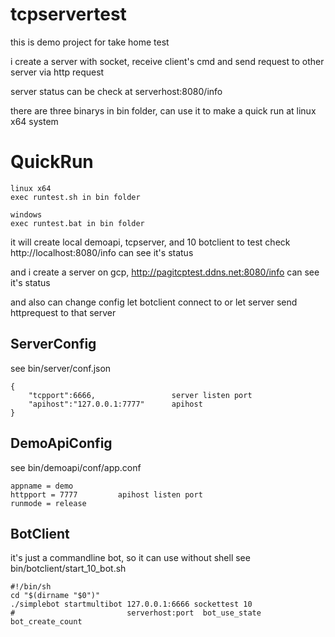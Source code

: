 # tcpservertest
this is demo project for take home test

i create a server with socket, receive client's cmd and send request to other server via http request

server status can be check at serverhost:8080/info

there are three binarys in bin folder, can use it to make a quick run at linux x64 system
# QuickRun
```
linux x64
exec runtest.sh in bin folder
```
```
windows
exec runtest.bat in bin folder
```
it will create local demoapi, tcpserver, and 10 botclient to test
check http://localhost:8080/info 
can see it's status

and i create a server on gcp, 
http://pagitcptest.ddns.net:8080/info 
can see it's status

and also can change config let botclient connect to or let server send httprequest to that server

## ServerConfig
see bin/server/conf.json
```
{
    "tcpport":6666,					server listen port
    "apihost":"127.0.0.1:7777"		apihost
}
```

## DemoApiConfig
see bin/demoapi/conf/app.conf
```
appname = demo
httpport = 7777			apihost listen port
runmode = release
```

## BotClient
it's just a commandline bot, so it can use without shell
see bin/botclient/start_10_bot.sh
```
#!/bin/sh
cd "$(dirname "$0")"
./simplebot startmultibot 127.0.0.1:6666 sockettest 10
#						  serverhost:port  bot_use_state  bot_create_count
```
